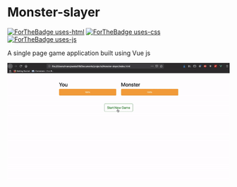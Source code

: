 # Monster-slayer

[![ForTheBadge uses-html](http://ForTheBadge.com/images/badges/uses-html.svg)](http://ForTheBadge.com) [![ForTheBadge uses-css](http://ForTheBadge.com/images/badges/uses-css.svg)](http://ForTheBadge.com) [![ForTheBadge uses-js](http://ForTheBadge.com/images/badges/uses-js.svg)](http://ForTheBadge.com) 

A single page game application built using Vue js

![](./monster.gif)
